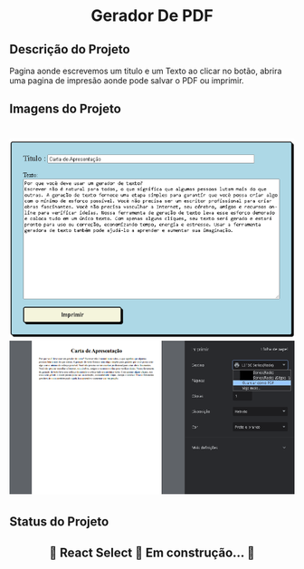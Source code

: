 ## 
<h1 align="center">Gerador De PDF</h1>

## Descrição do Projeto
<h0><p>Pagina aonde escrevemos um titulo e um Texto ao clicar no botão, abrira uma pagina de impresão aonde pode salvar o PDF ou imprimir.</p></h0>


## Imagens do Projeto
<h1 align="center">
    <img src="https://github.com/RobsonMT2018/projetopdf/blob/main/logo.png"/>
    <img src="https://github.com/RobsonMT2018/projetopdf/blob/main/logo1.png"/>
</h1>




## Status do Projeto
<h2 align="center"> 
	🚧  React Select 🚀 Em construção...  🚧
</h2>
